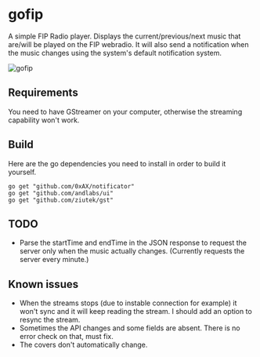 # gofip

A simple FIP Radio player.
Displays the current/previous/next music that are/will be played on the FIP webradio.
It will also send a notification when the music changes using the system's default notification system.

![gofip](https://cloud.githubusercontent.com/assets/694365/8745908/7750a1c2-2c84-11e5-97fe-da9d154a4350.png)

## Requirements
You need to have GStreamer on your computer, otherwise the streaming capability won't work.

## Build
Here are the go dependencies you need to install in order to build it yourself.

```
go get "github.com/0xAX/notificator"
go get "github.com/andlabs/ui"
go get "github.com/ziutek/gst"
```

## TODO

 - Parse the startTime and endTime in the JSON response to request the server only when the music actually changes. (Currently requests the server every minute.)

## Known issues

 - When the streams stops (due to instable connection for example) it won't sync and it will keep reading the stream. I should add an option to resync the stream.
 - Sometimes the API changes and some fields are absent. There is no error check on that, must fix.
 - The covers don't automatically change. 
